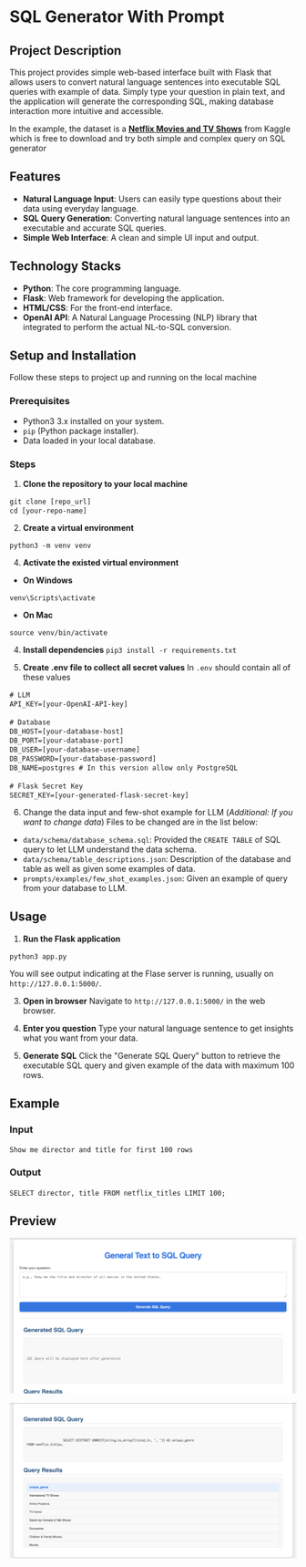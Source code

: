 # SQL Generator With Prompt

## Project Description

This project provides simple web-based interface built with Flask that allows users to convert natural language sentences into executable SQL queries with example of data. Simply type your question in plain text, and the application will generate the corresponding SQL, making database interaction more intuitive and accessible.

In the example, the dataset is a [**Netflix Movies and TV Shows**](https://www.kaggle.com/datasets/shivamb/netflix-shows) from Kaggle which is free to download and try both simple and complex query on SQL generator

## Features
- **Natural Language Input**: Users can easily type questions about their data using everyday language.
- **SQL Query Generation**: Converting natural language sentences into an executable and accurate SQL queries.
- **Simple Web Interface**: A clean and simple UI input and output.

## Technology Stacks
- **Python**: The core programming language.
- **Flask**: Web framework for developing the application.
- **HTML/CSS**: For the front-end interface.
- **OpenAI API**: A Natural Language Processing (NLP) library that integrated to perform the actual NL-to-SQL conversion.

## Setup and Installation
Follow these steps to project up and running on the local machine

### Prerequisites
- Python3 3.x installed on your system.
- `pip` (Python package installer).
- Data loaded in your local database.

### Steps
1. **Clone the repository to your local machine**
```
git clone [repo_url] 
cd [your-repo-name]
```

2. **Create a virtual environment**
```
python3 -m venv venv
```

4. **Activate the existed virtual environment**
- **On Windows**
```
venv\Scripts\activate
```
- **On Mac**
```
source venv/bin/activate
```

4. **Install dependencies**
`pip3 install -r requirements.txt`

5. **Create .env file to collect all secret values**
In `.env` should contain all of these values
```
# LLM
API_KEY=[your-OpenAI-API-key]

# Database
DB_HOST=[your-database-host]
DB_PORT=[your-database-port]
DB_USER=[your-database-username]
DB_PASSWORD=[your-database-password]
DB_NAME=postgres # In this version allow only PostgreSQL

# Flask Secret Key
SECRET_KEY=[your-generated-flask-secret-key]
```

6. Change the data input and few-shot example for LLM (_Additional: If you want to change data_)
Files to be changed are in the list below:
- `data/schema/database_schema.sql`: Provided the `CREATE TABLE` of SQL query to let LLM understand the data schema.
- `data/schema/table_descriptions.json`: Description of the database and table as well as given some examples of data.
- `prompts/examples/few_shot_examples.json`: Given an example of query from your database to LLM.

## Usage
1. **Run the Flask application**
```
python3 app.py
```
You will see output indicating at the Flase server is running, usually on `http://127.0.0.1:5000/`.

3. **Open in browser**
Navigate to `http://127.0.0.1:5000/` in the web browser.

4. **Enter you question**
Type your natural language sentence to get insights what you want from your data.

5. **Generate SQL**
Click the "Generate SQL Query" button to retrieve the executable SQL query and given example of the data with maximum 100 rows.

## Example

### Input
```
Show me director and title for first 100 rows
```

### Output
`SELECT director, title FROM netflix_titles LIMIT 100;`

## Preview

![web1](assets/web_1.png)

![web2](assets/web_2.png)
